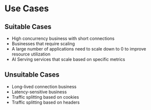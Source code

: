 # Use Cases

## Suitable Cases

* High concurrency business with short connections
* Businesses that require scaling
* A large number of applications need to scale down to 0 to improve resource utilization
* AI Serving services that scale based on specific metrics

## Unsuitable Cases

* Long-lived connection business
* Latency-sensitive business
* Traffic splitting based on cookies
* Traffic splitting based on headers
